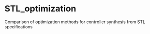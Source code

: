 # STL_optimization
Comparison of optimization methods for controller synthesis from STL specifications
